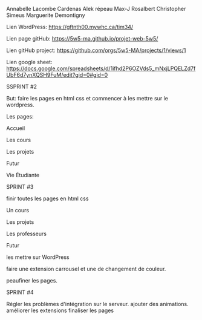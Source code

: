 Annabelle Lacombe Cardenas
Alek répeau
Max-J Rosalbert
Christopher Simeus
Marguerite Demontigny

Lien WordPress:
https://gftnth00.mywhc.ca/tim34/

Lien page gitHub:
https://5w5-ma.github.io/projet-web-5w5/

Lien gitHub project:
https://github.com/orgs/5w5-MA/projects/1/views/1

Lien google sheet:
https://docs.google.com/spreadsheets/d/1ifhd2P6OZVds5_mNxjLPQELZd7fUbF6d7ynXQSH9FuM/edit?gid=0#gid=0

SSPRINT #2

But: faire les pages en html css et commencer à les mettre sur le wordpress.

Les pages:

  Accueil
  
  Les cours
  
  Les projets
  
  Futur
  
  Vie Étudiante



SPRINT #3


finir toutes les pages en html css

Un cours

Les projets

Les professeurs

Futur


les mettre sur WordPress

faire une extension carrousel et une de changement de couleur.

peaufiner les pages.



SPRINT #4

Régler les problèmes d'intégration sur le serveur.
ajouter des animations.
améliorer les extensions
finaliser les pages


  

  
  
